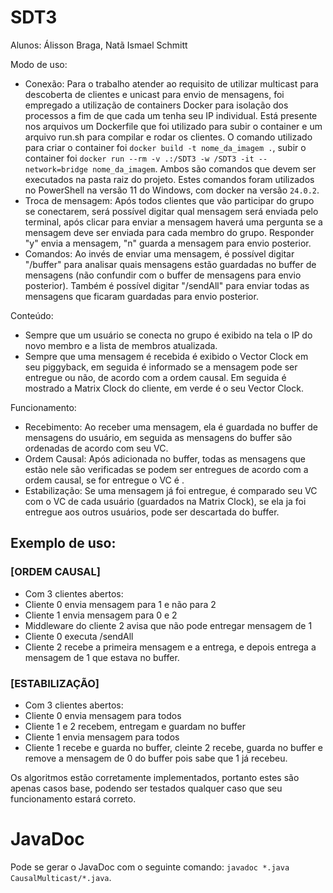# SDT3
Alunos: Álisson Braga, Natã Ismael Schmitt

Modo de uso: 
- Conexão: Para o trabalho atender ao requisito de utilizar multicast para descoberta de clientes e unicast para envio de mensagens, foi empregado a utilização de containers Docker para isolação dos processos a fim de que cada um tenha seu IP individual. Está presente nos arquivos um Dockerfile que foi utilizado para subir o container e um arquivo run.sh para compilar e rodar os clientes. O comando utilizado para criar o container foi `docker build -t nome_da_imagem .`, subir o container foi `docker run --rm -v .:/SDT3 -w /SDT3 -it --network=bridge nome_da_imagem`. Ambos são comandos que devem ser executados na pasta raiz do projeto. Estes comandos foram utilizados no PowerShell na versão 11 do Windows, com docker na versão `24.0.2`.
- Troca de mensagem: Após todos clientes que vão participar do grupo se conectarem, será possível digitar qual mensagem será enviada pelo terminal, após clicar para enviar a mensagem haverá uma pergunta se a mensagem deve ser enviada para cada membro do grupo. Responder "y" envia a mensagem, "n" guarda a mensagem para envio posterior.
- Comandos: Ao invés de enviar uma mensagem, é possível digitar "/buffer" para analisar quais mensagens estão guardadas no buffer de mensagens (não confundir com o buffer de mensagens para envio posterior). Também é possível digitar "/sendAll" para enviar todas as mensagens que ficaram guardadas para envio posterior.

Conteúdo:
- Sempre que um usuário se conecta no grupo é exibido na tela o IP do novo membro e a lista de membros atualizada.
- Sempre que uma mensagem é recebida é exibido o Vector Clock em seu piggyback, em seguida é informado se a mensagem pode ser entregue ou não, de acordo com a ordem causal. Em seguida é mostrado a Matrix Clock do cliente, em verde é o seu Vector Clock.

Funcionamento:
- Recebimento: Ao receber uma mensagem, ela é guardada no buffer de mensagens do usuário, em seguida as mensagens do buffer são ordenadas de acordo com seu VC.
- Ordem Causal: Após adicionada no buffer, todas as mensagens que estão nele são verificadas se podem ser entregues de acordo com a ordem causal, se for entregue o VC é .
- Estabilização: Se uma mensagem já foi entregue, é comparado seu VC com o VC de cada usuário (guardados na Matrix Clock), se ela ja foi entregue aos outros usuários, pode ser descartada do buffer.

## Exemplo de uso:
### [ORDEM CAUSAL]
- Com 3 clientes abertos:
- Cliente 0 envia mensagem para 1 e não para 2
- Cliente 1 envia mensagem para 0 e 2
- Middleware do cliente 2 avisa que não pode entregar mensagem de 1
- Cliente 0 executa /sendAll
- Cliente 2 recebe a primeira mensagem e a entrega, e depois entrega a mensagem de 1 que estava no buffer.

### [ESTABILIZAÇÃO]
- Com 3 clientes abertos:
- Cliente 0 envia mensagem para todos
- Cliente 1 e 2 recebem, entregam e guardam no buffer
- Cliente 1 envia mensagem para todos
- Cliente 1 recebe e guarda no buffer, cleinte 2 recebe, guarda no buffer e remove a mensagem de 0 do buffer pois sabe que 1 já recebeu.


Os algoritmos estão corretamente implementados, portanto estes são apenas casos base, podendo ser testados qualquer caso que seu funcionamento estará correto.

# JavaDoc
Pode se gerar o JavaDoc com o seguinte comando: `javadoc *.java CausalMulticast/*.java`.
